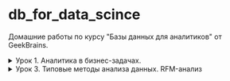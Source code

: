 # db_for_data_scince

Домашние работы по курсу "Базы данных для аналитиков" от GeekBrains.

<details>
  <summary>Урок 1. Аналитика в бизнес-задачах.</summary>

1. Залить в свою БД данные по продажам (часть таблицы Orders в csv, исходник [здесь](https://drive.google.com/drive/folders/1C3HqIJcABblKM2tz8vPGiXTFT7MisrML?usp=sharing).

2. Проанализировать, какой период данных выгружен

   ```sql
   select min(o_date), max(o_date) from orders_short;
   ```

   | min(o_date) | max(o_date) |
   | ----------- | ----------- |
   | 2001-01-20  | 2031-12-20  |

3) Посчитать кол-во строк, кол-во заказов и кол-во уникальных пользователей, кот совершали заказы.

   ```sql
   select count(id_o) as total, count(DISTINCT id_o) as unique_orders, count(DISTINCT user_id) as unique_users from orders_short;
   ```

   | total   | unique_orders | unique_users |
   | ------- | ------------- | ------------ |
   | 2002804 | 2002804       | 1015119      |

4. По годам посчитать средний чек, среднее кол-во заказов на пользователя, сделать вывод , как изменялись это показатели Год от года.

   ```sql
   select YEAR(o_date) as 'year', ROUND(AVG(price), 0) as 'avg_price', count(id_o) / count(DISTINCT user_id) as avg_orders from orders_short group by YEAR(o_date);
   ```

    <details>
      <summary>Результат</summary>

   | year | avg_price | avg_orders |
   | ---- | --------- | ---------- |
   | 2001 | 2329709   | 1.1825     |
   | 2002 | 2356190   | 1.1801     |
   | 2003 | 2352382   | 1.1852     |
   | 2004 | 2355992   | 1.1785     |
   | 2005 | 2314750   | 1.1866     |
   | 2006 | 2275903   | 1.1985     |
   | 2007 | 2291585   | 1.1897     |
   | 2008 | 2279671   | 1.1962     |
   | 2009 | 2253987   | 1.1864     |
   | 2010 | 2258623   | 1.1873     |
   | 2011 | 2261050   | 1.2001     |
   | 2012 | 2265938   | 1.1924     |
   | 2013 | 2289328   | 1.2036     |
   | 2014 | 2287217   | 1.1913     |
   | 2015 | 2144858   | 1.2259     |
   | 2016 | 2193478   | 1.1839     |
   | 2017 | 2239746   | 1.2146     |
   | 2018 | 2249528   | 1.2286     |
   | 2019 | 2144138   | 1.2215     |
   | 2020 | 2159371   | 1.2125     |
   | 2021 | 2216198   | 1.1990     |
   | 2022 | 2262312   | 1.1979     |
   | 2023 | 2282133   | 1.2000     |
   | 2024 | 2265576   | 1.2050     |
   | 2025 | 2274696   | 1.1853     |
   | 2026 | 2272565   | 1.1718     |
   | 2027 | 2332798   | 1.1764     |
   | 2028 | 2294473   | 1.1809     |
   | 2029 | 2352479   | 1.1751     |
   | 2030 | 2347706   | 1.1737     |
   | 2031 | 2279842   | 1.1523     |

    </details>

    <details>
      <summary>Графики</summary>

   Зависимость средней цены заказа от года

   ![Зависимость средней цены заказа от года](https://i.postimg.cc/c41fhXcn/graph1.png)

   Зависимость среднего количества заказов на пользователдя от года

   ![Зависимость среднего количества заказов на пользователдя от года](https://i.postimg.cc/CMsjbWb0/graph2.png)

    </summary>

5) Найти кол-во пользователей, кот покупали в одном году и перестали покупать в следующем.

   ```sql
    select count(t16.user_id) as 'count' from
      (select DISTINCT user_id from orders_short where YEAR(o_date) = 2016) t16
    left join
      (select DISTINCT user_id from orders_short where YEAR(o_date) = 2017) t17
    on t16.user_id = t17.user_id
    where t17.user_id is null;
   ```

   | count |
   | ----- |
   | 50338 |

6. Найти ID самого активного по кол-ву покупок пользователя.

   ```sql
   select user_id, count(id_o) as orders from orders_short group by user_id order by orders DESC LIMIT 1;
   ```

   | user_id | orders |
   | ------- | ------ |
   | 765861  | 3183   |

</details>

<details>
  <summary>Урок 3. Типовые методы анализа данных. RFM-анализ</summary>

Главная задача: сделать RFM-анализ на основе данных по продажам за 2 года.

1. Определяем критерии для каждой буквы R, F, M (т.е. к примеру, R – 3 для клиентов, которые покупали <= 30 дней от последней даты в базе, R – 2 для клиентов, которые покупали > 30 и менее 60 дней от последней даты в базе и т.д.)

| номер | r               | f                | m                   |
| ----- | --------------- | ---------------- | ------------------- |
| 1     | 60 < days       | 20 <= period     | spend < 1000        |
| 2     | 30 < days <= 60 | 10 <= period <20 | 1000 <= spend <5000 |
| 3     | days <= 30      | period < 10      | 5000 <= spend       |

При этом если пользователь совершил менее 4-х покупок, при определении периода f, он попадёт в категорию 1.

2. Для каждого пользователя получаем набор из 3 цифр (от 111 до 333, где 333 – самые классные пользователи)

```sql
DROP TABLE IF EXISTS `rfm_analys`;
CREATE TABLE `rfm_analys`
SELECT
	user_id,
	min(o_date) as first_activity,
	max(o_date) as last_activity,
	count(id_o) as orders_count,
	sum(price) as total_price,
	CASE
		WHEN count(id_o) < 4 THEN "1"
		ELSE (
			CASE
				WHEN (TIMESTAMPDIFF(DAY,min(o_date),max(o_date)) / (count(id_o) - 1)) < 10 THEN "3"
				WHEN (TIMESTAMPDIFF(DAY,min(o_date),max(o_date)) / (count(id_o) - 1)) >= 10 AND (TIMESTAMPDIFF(DAY,min(o_date),max(o_date)) / (count(id_o) - 1)) < 20 THEN "2"
				ELSE "1" END
		) END
	as f,
	CASE
		WHEN sum(price) < 1000 THEN "1"
		WHEN sum(price) >= 1000 AND sum(price) < 5000 THEN "2"
		ELSE "3" end  AS m,
	CASE
		WHEN TIMESTAMPDIFF(DAY,max(o_date),date('2018-01-01')) >= 0 AND TIMESTAMPDIFF(DAY,max(o_date),date('2018-01-01')) < 30 THEN "1"
       	WHEN TIMESTAMPDIFF(DAY,max(o_date),date('2018-01-01')) >= 30 AND TIMESTAMPDIFF(DAY,max(o_date),date('2018-01-01')) < 60 THEN "2"
  		ELSE "3" end  AS r
FROM orders
WHERE YEAR(o_date) >= 2016 AND YEAR(o_date) <= 2017
GROUP BY user_id;
```

3. Вводим группировку, к примеру, 333 и 233 – это Vip, 1XX – это Lost, остальные Regular ( можете ввести боле глубокую сегментацию)

```sql
SELECT count(user_id) as 'count_users', sum(total_price) as sum_price, r, f, m FROM rfm_analys GROUP BY r, f, m;
```

| count_users | sum_price    | r   | f   | m   |
| ----------- | ------------ | --- | --- | --- |
| 2278        | 1415626.80   | 1   | 1   | 1   |
| 4864        | 11119192.00  | 1   | 1   | 2   |
| 909         | 9258659.90   | 1   | 1   | 3   |
| 1           | 2183.30      | 1   | 2   | 2   |
| 12          | 1209730.90   | 1   | 2   | 3   |
| 4           | 9448.60      | 1   | 3   | 2   |
| 17          | 4590434.10   | 1   | 3   | 3   |
| 1728        | 1062237.40   | 2   | 1   | 1   |
| 3485        | 8147398.00   | 2   | 1   | 2   |
| 1072        | 12651483.60  | 2   | 1   | 3   |
| 6           | 882138.60    | 2   | 2   | 3   |
| 3           | 11225.90     | 2   | 3   | 2   |
| 13          | 2347355.50   | 2   | 3   | 3   |
| 29864       | 17187681.70  | 3   | 1   | 1   |
| 51251       | 115306470.30 | 3   | 1   | 2   |
| 10586       | 109157612.90 | 3   | 1   | 3   |
| 9           | 28374.50     | 3   | 2   | 2   |
| 22          | 1296271.90   | 3   | 2   | 3   |
| 5           | 3701.60      | 3   | 3   | 1   |
| 71          | 206940.30    | 3   | 3   | 2   |
| 167         | 4687843.30   | 3   | 3   | 3   |

Всего пользователей потраченных ими денег:

```sql
SELECT count(user_id), sum(total_price) FROM rfm_analys;
```

| count(user_id) | sum(total_price) |
| -------------- | ---------------- |
| 106367         | 300582011.10     |

Добавим категории пользователей.

```sql
ALTER TABLE rfm_analys ADD category VARCHAR(10);
UPDATE rfm_analys set category = (
	CASE
		WHEN (r='3' OR r='2') AND f = '3' AND m='3' THEN 'vip'
		WHEN r='1'	THEN 'lost'
		ELSE 'regular' END
);
```

4. Для каждой группы из п. 3 находим кол-во пользователей, кот. попали в них и % товарооборота, которое они сделали на эти 2 года.

```sql
SELECT
	sum(total_price) as total_spend,
	concat(round(( sum(total_price)/ (SELECT sum(total_price) FROM rfm_analys) * 100 ),2),'%') AS percentage,
	count(user_id) as users_count,
	category
FROM rfm_analys
GROUP BY category
ORDER BY total_spend DESC;
```

| total_spend  | percentage | users_count | category |
| ------------ | ---------- | ----------- | -------- |
| 265941536.70 | 88.48%     | 98102       | regular  |
| 27605275.60  | 9.18%      | 8085        | lost     |
| 7035198.80   | 2.34%      | 180         | vip      |

5. Проверяем, что общее кол-во пользователей бьется с суммой кол-ва пользователей по группам из п. 3 (если у вас есть логические ошибки в создании групп, у вас не собьются цифры). То же самое делаем и по деньгам.

Количество пользователей в пункте 4 `98102 + 8085 + 180 = 106367` совпадает с количеством пользователей в пункте 3.

Количество потраченных денег в пункте 4 `265941536.70 + 27605275.60 + 7035198.80 = 300582011.1` совпадает со значением в пункте 3.

   </details>

